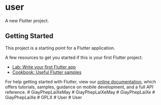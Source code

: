 # user

A new Flutter project.

## Getting Started

This project is a starting point for a Flutter application.

A few resources to get you started if this is your first Flutter project:

- [Lab: Write your first Flutter app](https://flutter.dev/docs/get-started/codelab)
- [Cookbook: Useful Flutter samples](https://flutter.dev/docs/cookbook)

For help getting started with Flutter, view our
[online documentation](https://flutter.dev/docs), which offers tutorials,
samples, guidance on mobile development, and a full API reference.
#   G i a y P h e p L a i X e M a y  
 #   G i a y P h e p L a i X e M a y  
 #   G i a y P h e p L a i X e  
 #   G i a y P h e p L a i X e  
 #   G P L X  
 #   U s e r  
 #   U s e r  
 